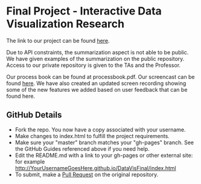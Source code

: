 Final Project - Interactive Data Visualization Research  
===

The link to our project can be found [here](http://dataviscourse.net/2015/assets/process_books/bansal_cao_hou.pdf).

Due to API constraints, the summarization aspect is not able to be public. We have given examples of the summarization on the public repository. Access to our private repository is given to the TAs and the Professor.

Our process book can be found at processbook.pdf. Our screencast can be found [here](https://www.youtube.com/watch?v=xNhqDUb7ZJg). We have also created an updated screen recording showing some of the new features we added based on user feedback that can be found here.

GitHub Details
---

- Fork the repo. You now have a copy associated with your username.
- Make changes to index.html to fulfill the project requirements. 
- Make sure your "master" branch matches your "gh-pages" branch. See the GitHub Guides referenced above if you need help.
- Edit the README.md with a link to your gh-pages or other external site: for example http://YourUsernameGoesHere.github.io/DataVisFinal/index.html
- To submit, make a [Pull Request](https://help.github.com/articles/using-pull-requests/) on the original repository.
